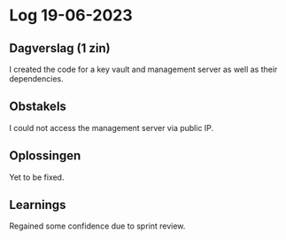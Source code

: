 # Log 19-06-2023

## Dagverslag (1 zin)
I created the code for a key vault and management server as well as their dependencies.

## Obstakels
I could not access the management server via public IP.

## Oplossingen
Yet to be fixed.

## Learnings
Regained some confidence due to sprint review.